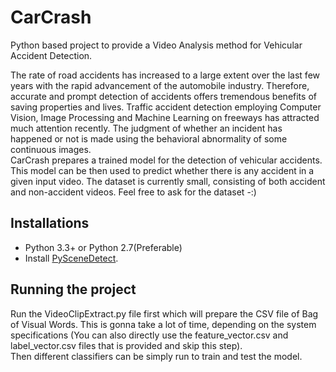# CarCrash

Python based project to provide a Video Analysis method for Vehicular Accident Detection.

The rate of road accidents has increased to a large extent over the last few years with the rapid advancement of the automobile industry. Therefore, accurate and prompt detection of accidents offers tremendous benefits of saving properties and lives. Traffic accident detection employing Computer Vision, Image Processing and Machine Learning on freeways has attracted much attention recently. The judgment of whether an incident has happened or not is made using the behavioral abnormality of some continuous images.<br/>
CarCrash prepares a trained model for the detection of vehicular accidents. This model can be then used to predict whether there is any accident in a given input video. The dataset is currently small, consisting of both accident and non-accident videos. Feel free to ask for the dataset -:)

## Installations

* Python 3.3+ or Python 2.7(Preferable)
* Install [PySceneDetect](https://pyscenedetect.readthedocs.io/en/latest/download/).

## Running the project

Run the VideoClipExtract.py file first which will prepare the CSV file of Bag of Visual Words. This is gonna take a lot of time, depending on the system specifications (You can also directly use the feature_vector.csv and label_vector.csv files that is provided and skip this step).<br/>
Then different classifiers can be simply run to train and test the model.
